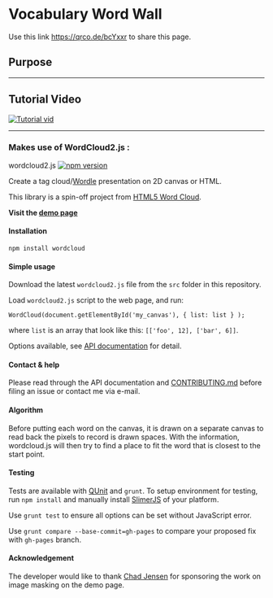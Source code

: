 # Vocabulary Word Wall 
Use this link https://qrco.de/bcYxxr to share this page.

## Purpose





______________________________________________________

## Tutorial Video

[![Tutorial vid](https://yt-embed.herokuapp.com/embed?v=StTqXEQ2l-Y)](https://www.youtube.com/watch?v=StTqXEQ2l-Y "Tutorial Vid")






_______________________________________________________

### Makes use of WordCloud2.js :
wordcloud2.js [![npm version](https://badge.fury.io/js/wordcloud.svg)](http://badge.fury.io/js/wordcloud)

Create a tag cloud/[Wordle](http://www.wordle.net/) presentation on 2D canvas or HTML.

This library is a spin-off project from [HTML5 Word Cloud](https://github.com/timdream/wordcloud).

**Visit the [demo page](https://timdream.org/wordcloud2.js/)**

#### Installation

    npm install wordcloud

#### Simple usage

Download the latest `wordcloud2.js` file from the `src` folder in this repository.

Load `wordcloud2.js` script to the web page, and run:

    WordCloud(document.getElementById('my_canvas'), { list: list } );

where `list` is an array that look like this: `[['foo', 12], ['bar', 6]]`.

Options available, see [API documentation](./API.md) for detail.

#### Contact & help

Please read through the API documentation and [CONTRIBUTING.md](./CONTRIBUTING.md) before filing an issue or contact me via e-mail.

#### Algorithm

Before putting each word on the canvas, it is drawn on a separate canvas to read back the pixels to record is drawn spaces.
With the information, wordcloud.js will then try to find a place to fit the word that is closest to the start point.

#### Testing

Tests are available with [QUnit](https://qunitjs.com/) and `grunt`.
To setup environment for testing, run `npm install` and manually install [SlimerJS](https://slimerjs.org/) of your platform.

Use `grunt test` to ensure all options can be set without JavaScript error.

Use `grunt compare --base-commit=gh-pages` to compare your proposed fix with `gh-pages` branch.

#### Acknowledgement

The developer would like to thank [Chad Jensen](mailto:scubaaddiction@gmail.com) for sponsoring the work on image masking on the demo page.
